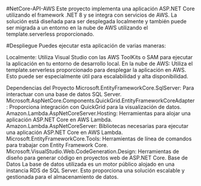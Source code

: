
#NetCore-API-AWS
Este proyecto implementa una aplicación ASP.NET Core utilizando el framework .NET 8 y se integra con servicios de AWS. La solución está diseñada para ser desplegada localmente y también puede ser migrada a un entorno en la nube de AWS utilizando el template.serverless proporcionado.

#Despliegue
Puedes ejecutar esta aplicación de varias maneras:

Localmente: Utiliza Visual Studio con las AWS ToolKits o SAM para ejecutar la aplicación en tu entorno de desarrollo local.
En la nube de AWS: Utiliza el template.serverless proporcionado para desplegar la aplicación en AWS. Esto puede ser especialmente útil para escalabilidad y alta disponibilidad.

Dependencias del Proyecto
Microsoft.EntityFrameworkCore.SqlServer: Para interactuar con una base de datos SQL Server.
Microsoft.AspNetCore.Components.QuickGrid.EntityFrameworkCoreAdapter: Proporciona integración con QuickGrid para la visualización de datos.
Amazon.Lambda.AspNetCoreServer.Hosting: Herramientas para alojar una aplicación ASP.NET Core en AWS Lambda.
Amazon.Lambda.AspNetCoreServer: Bibliotecas necesarias para ejecutar una aplicación ASP.NET Core en AWS Lambda.
Microsoft.EntityFrameworkCore.Tools: Herramientas de línea de comandos para trabajar con Entity Framework Core.
Microsoft.VisualStudio.Web.CodeGeneration.Design: Herramientas de diseño para generar código en proyectos web de ASP.NET Core.
Base de Datos
La base de datos utilizada es un motor público alojado en una instancia RDS de SQL Server. Esto proporciona una solución escalable y gestionada para el almacenamiento de datos.

